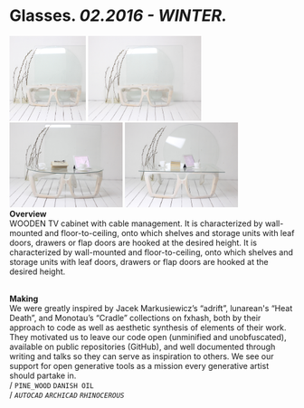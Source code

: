 
# Glasses. _02.2016 - WINTER._  
<a href="https://ewwgene.github.io/projects/Glasses/000.jpg"><img src="/projects/Glasses/000.jpg" height="150"></a> <a href="https://ewwgene.github.io/projects/Glasses/001.jpg"><img src="/projects/Glasses/001.jpg" height="150"></a> <a href="https://ewwgene.github.io/projects/Glasses/002.jpg"><img src="/projects/Glasses/002.jpg" height="150"></a> <a href="https://ewwgene.github.io/projects/Glasses/003.jpg"><img src="/projects/Glasses/003.jpg" height="150"></a>   
**Overview**  
WOODEN TV cabinet with cable management. It is characterized by wall-mounted and floor-to-ceiling, onto which shelves and storage units with leaf doors, drawers or flap doors are hooked at the desired height. It is characterized by wall-mounted and floor-to-ceiling, onto which shelves and storage units with leaf doors, drawers or flap doors are hooked at the desired height.  
<br>
  
**Making**  
We were greatly inspired by Jacek Markusiewicz’s “adrift”, lunarean's “Heat Death”, and Monotau’s “Cradle” collections on fxhash, both by their approach to code as well as aesthetic synthesis of elements of their work. They motivated us to leave our code open (unminified and unobfuscated), available on public repositories (GitHub), and well documented through writing and talks so they can serve as inspiration to others. We see our support for open generative tools as a mission every generative artist should partake in.  
/
`PINE_WOOD` `DANISH OIL`   
/
_`AUTOCAD`_ _`ARCHICAD`_ _`RHINOCEROUS`_   
<br>

